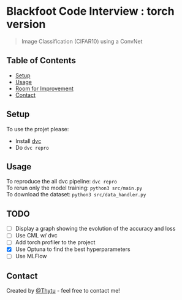 # Blackfoot Code Interview : torch version
> Image Classification (CIFAR10) using a ConvNet

## Table of Contents
* [Setup](#setup)
* [Usage](#usage)
* [Room for Improvement](#todo)
* [Contact](#contact)

## Setup
To use the projet please:
- Install [dvc](https://dvc.org)
- Do `dvc repro`


## Usage
To reproduce the all dvc pipeline: `dvc repro`\
To rerun only the model training: `python3 src/main.py`\
To download the dataset: `python3 src/data_handler.py`

## TODO
- [ ] Display a graph showing the evolution of the accuracy and loss
- [ ] Use CML w/ dvc
- [ ] Add torch profiler to the project
- [x] Use Optuna to find the best hyperparameters
- [ ] Use MLFlow

## Contact
Created by [@Thytu](https://github.com/Thytu) - feel free to contact me!
